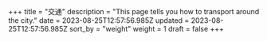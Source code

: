 +++
title = "交通"
description = "This page tells you how to transport around the city."
date = 2023-08-25T12:57:56.985Z
updated = 2023-08-25T12:57:56.985Z
sort_by = "weight"
weight = 1
draft = false
+++
